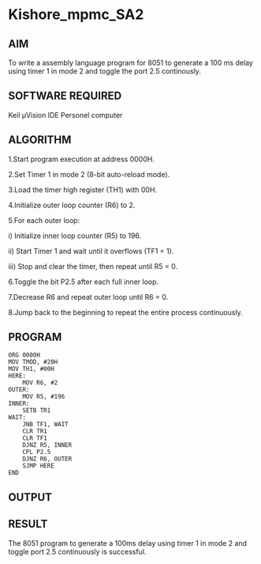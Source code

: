 # Kishore_mpmc_SA2
## AIM
To write a assembly language program for 8051 to generate a 100 ms delay using timer 1 in mode 2 and toggle the port 2.5 continously.

## SOFTWARE REQUIRED
Keil µVision IDE
Personel computer
## ALGORITHM
1.Start program execution at address 0000H.

2.Set Timer 1 in mode 2 (8-bit auto-reload mode).

3.Load the timer high register (TH1) with 00H.

4.Initialize outer loop counter (R6) to 2.

5.For each outer loop:

i) Initialize inner loop counter (R5) to 196.

ii) Start Timer 1 and wait until it overflows (TF1 = 1).

iii) Stop and clear the timer, then repeat until R5 = 0.

6.Toggle the bit P2.5 after each full inner loop.

7.Decrease R6 and repeat outer loop until R6 = 0.

8.Jump back to the beginning to repeat the entire process continuously.

## PROGRAM
```.a51
ORG 0000H
MOV TMOD, #20H
MOV TH1, #00H
HERE:
    MOV R6, #2
OUTER:
    MOV R5, #196
INNER:
    SETB TR1
WAIT:
    JNB TF1, WAIT
    CLR TR1
    CLR TF1
    DJNZ R5, INNER
    CPL P2.5
    DJNZ R6, OUTER
    SJMP HERE
END
```
## OUTPUT


## RESULT
The 8051 program to generate a 100ms delay using timer 1 in mode 2 and toggle port 2.5 continuously is successful.
